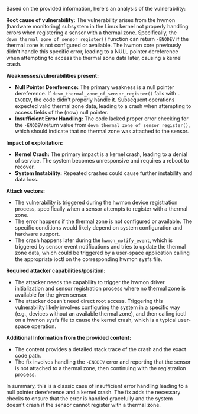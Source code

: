 Based on the provided information, here's an analysis of the vulnerability:

**Root cause of vulnerability:**
The vulnerability arises from the hwmon (hardware monitoring) subsystem in the Linux kernel not properly handling errors when registering a sensor with a thermal zone. Specifically, the `devm_thermal_zone_of_sensor_register()` function can return `-ENODEV` if the thermal zone is not configured or available. The hwmon core previously didn't handle this specific error, leading to a NULL pointer dereference when attempting to access the thermal zone data later, causing a kernel crash.

**Weaknesses/vulnerabilities present:**
- **Null Pointer Dereference:** The primary weakness is a null pointer dereference. If `devm_thermal_zone_of_sensor_register()` fails with `-ENODEV`, the code didn't properly handle it. Subsequent operations expected valid thermal zone data, leading to a crash when attempting to access fields of the (now) null pointer.
- **Insufficient Error Handling:** The code lacked proper error checking for the `-ENODEV` return value from  `devm_thermal_zone_of_sensor_register()`, which should indicate that no thermal zone was attached to the sensor.

**Impact of exploitation:**
- **Kernel Crash:** The primary impact is a kernel crash, leading to a denial of service. The system becomes unresponsive and requires a reboot to recover.
- **System Instability:** Repeated crashes could cause further instability and data loss.

**Attack vectors:**
- The vulnerability is triggered during the hwmon device registration process, specifically when a sensor attempts to register with a thermal zone.
- The error happens if the thermal zone is not configured or available. The specific conditions would likely depend on system configuration and hardware support.
- The crash happens later during the `hwmon_notify_event`, which is triggered by sensor event notifications and tries to update the thermal zone data, which could be triggered by a user-space application calling the appropriate ioctl on the corresponding hwmon sysfs file.

**Required attacker capabilities/position:**
- The attacker needs the capability to trigger the hwmon driver initialization and sensor registration process where no thermal zone is available for the given sensor.
- The attacker doesn't need direct root access. Triggering this vulnerability likely involves configuring the system in a specific way (e.g., devices without an available thermal zone), and then calling ioctl on a hwmon sysfs file to cause the kernel crash, which is a typical user-space operation.

**Additional Information from the provided content:**
- The content provides a detailed stack trace of the crash and the exact code path.
- The fix involves handling the `-ENODEV` error and reporting that the sensor is not attached to a thermal zone, then continuing with the registration process.

In summary, this is a classic case of insufficient error handling leading to a null pointer dereference and a kernel crash. The fix adds the necessary checks to ensure that the error is handled gracefully and the system doesn't crash if the sensor cannot register with a thermal zone.